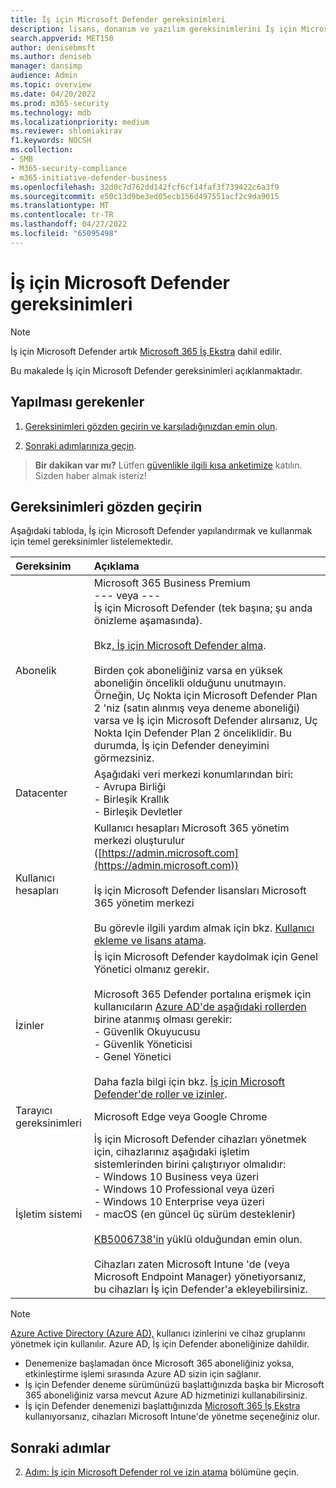 ```yaml
---
title: İş için Microsoft Defender gereksinimleri
description: lisans, donanım ve yazılım gereksinimlerini İş için Microsoft Defender
search.appverid: MET150
author: denisebmsft
ms.author: deniseb
manager: dansimp
audience: Admin
ms.topic: overview
ms.date: 04/20/2022
ms.prod: m365-security
ms.technology: mdb
ms.localizationpriority: medium
ms.reviewer: shlomiakirav
f1.keywords: NOCSH
ms.collection:
- SMB
- M365-security-compliance
- m365-initiative-defender-business
ms.openlocfilehash: 32d0c7d762dd142fcf6cf14faf3f739422c6a3f9
ms.sourcegitcommit: e50c13d9be3ed05ecb156d497551acf2c9da9015
ms.translationtype: MT
ms.contentlocale: tr-TR
ms.lasthandoff: 04/27/2022
ms.locfileid: "65095498"
---
```

# <a name="microsoft-defender-for-business-requirements"></a>İş için Microsoft Defender gereksinimleri

> [!NOTE]
> İş için Microsoft Defender artık [Microsoft 365 İş Ekstra](../../business-premium/index.md) dahil edilir. 

Bu makalede İş için Microsoft Defender gereksinimleri açıklanmaktadır.

## <a name="what-to-do"></a>Yapılması gerekenler

1. [Gereksinimleri gözden geçirin ve karşıladığınızdan emin olun](#review-the-requirements).

2. [Sonraki adımlarınıza geçin](#next-steps).

>
> **Bir dakikan var mı?**
> Lütfen <a href="https://microsoft.qualtrics.com/jfe/form/SV_0JPjTPHGEWTQr4y" target="_blank">güvenlikle ilgili kısa anketimize</a> katılın. Sizden haber almak isteriz!
>

## <a name="review-the-requirements"></a>Gereksinimleri gözden geçirin

Aşağıdaki tabloda, İş için Microsoft Defender yapılandırmak ve kullanmak için temel gereksinimler listelemektedir.

| Gereksinim | Açıklama |
|:---|:---|
| Abonelik | Microsoft 365 Business Premium <br/>--- veya ---<br/>İş için Microsoft Defender (tek başına; şu anda önizleme aşamasında). <br/><br/> Bkz[. İş için Microsoft Defender alma](get-defender-business.md).<br/><br/>Birden çok aboneliğiniz varsa en yüksek aboneliğin öncelikli olduğunu unutmayın. Örneğin, Uç Nokta için Microsoft Defender Plan 2 'niz (satın alınmış veya deneme aboneliği) varsa ve İş için Microsoft Defender alırsanız, Uç Nokta Için Defender Plan 2 önceliklidir. Bu durumda, İş için Defender deneyimini görmezsiniz.  |
| Datacenter | Aşağıdaki veri merkezi konumlarından biri: <br/>- Avrupa Birliği <br/>- Birleşik Krallık <br/>- Birleşik Devletler |
| Kullanıcı hesapları | Kullanıcı hesapları Microsoft 365 yönetim merkezi oluşturulur ([https://admin.microsoft.com](https://admin.microsoft.com))<br/><br/>İş için Microsoft Defender lisansları Microsoft 365 yönetim merkezi<br/><br/>Bu görevle ilgili yardım almak için bkz. [Kullanıcı ekleme ve lisans atama](mdb-add-users.md). |
| İzinler  | İş için Microsoft Defender kaydolmak için Genel Yönetici olmanız gerekir.<br/><br/>Microsoft 365 Defender portalına erişmek için kullanıcıların [Azure AD'de aşağıdaki rollerden](mdb-roles-permissions.md) birine atanmış olması gerekir: <br/>- Güvenlik Okuyucusu<br/>- Güvenlik Yöneticisi<br/>- Genel Yönetici<br/><br/>Daha fazla bilgi için bkz. [İş için Microsoft Defender'de roller ve izinler](mdb-roles-permissions.md). |
| Tarayıcı gereksinimleri | Microsoft Edge veya Google Chrome |
| İşletim sistemi | İş için Microsoft Defender cihazları yönetmek için, cihazlarınız aşağıdaki işletim sistemlerinden birini çalıştırıyor olmalıdır: <br/>- Windows 10 Business veya üzeri <br/>- Windows 10 Professional veya üzeri <br/>- Windows 10 Enterprise veya üzeri <br/>- macOS (en güncel üç sürüm desteklenir)<br/><br/>[KB5006738'in](https://support.microsoft.com/topic/october-26-2021-kb5006738-os-builds-19041-1320-19042-1320-and-19043-1320-preview-ccbce6bf-ae00-4e66-9789-ce8e7ea35541) yüklü olduğundan emin olun. <br/><br/>Cihazları zaten Microsoft Intune 'de (veya Microsoft Endpoint Manager) yönetiyorsanız, bu cihazları İş için Defender'a ekleyebilirsiniz. |

> [!NOTE]
> [Azure Active Directory (Azure AD),](/azure/active-directory/fundamentals/active-directory-whatis) kullanıcı izinlerini ve cihaz gruplarını yönetmek için kullanılır. Azure AD, İş için Defender aboneliğinize dahildir. 
> - Denemenize başlamadan önce Microsoft 365 aboneliğiniz yoksa, etkinleştirme işlemi sırasında Azure AD sizin için sağlanır. 
> - İş için Defender deneme sürümünüzü başlattığınızda başka bir Microsoft 365 aboneliğiniz varsa mevcut Azure AD hizmetinizi kullanabilirsiniz. 
> - İş için Defender denemenizi başlattığınızda [Microsoft 365 İş Ekstra](../../business/index.yml) kullanıyorsanız, cihazları Microsoft Intune'de yönetme seçeneğiniz olur. 

## <a name="next-steps"></a>Sonraki adımlar

2. [Adım: İş için Microsoft Defender rol ve izin atama](mdb-roles-permissions.md) bölümüne geçin.
 
